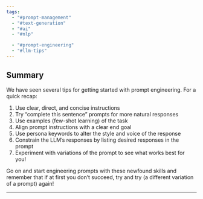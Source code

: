 ```yaml
---
tags:
  - "#prompt-management"
  - "#text-generation"
  - "#ai"
  - "#nlp"

  - "#prompt-engineering"
  - "#llm-tips"
---
```

## Summary

We have seen several tips for getting started with prompt engineering. For a quick recap:

1. Use clear, direct, and concise instructions
2. Try “complete this sentence” prompts for more natural responses
3. Use examples (few-shot learning) of the task
4. Align prompt instructions with a clear end goal
5. Use persona keywords to alter the style and voice of the response
6. Constrain the LLM’s responses by listing desired responses in the prompt
7. Experiment with variations of the prompt to see what works best for you!

Go on and start engineering prompts with these newfound skills and remember that if at first you don’t succeed, try and try (a different variation of a prompt) again!

---